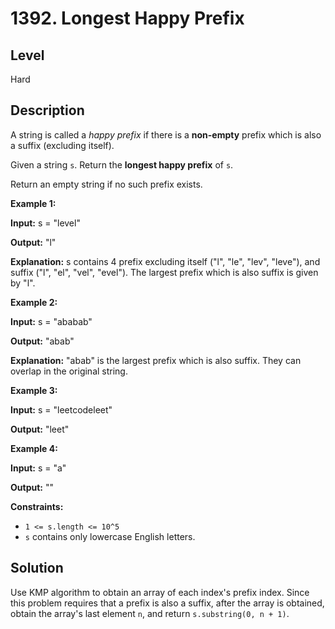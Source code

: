 # 1392. Longest Happy Prefix
## Level
Hard

## Description
A string is called a *happy prefix* if there is a **non-empty** prefix which is also a suffix (excluding itself).

Given a string `s`. Return the **longest happy prefix** of `s`.

Return an empty string if no such prefix exists.

**Example 1:**

**Input:** s = "level"

**Output:** "l"

**Explanation:** s contains 4 prefix excluding itself ("l", "le", "lev", "leve"), and suffix ("l", "el", "vel", "evel"). The largest prefix which is also suffix is given by "l".

**Example 2:**

**Input:** s = "ababab"

**Output:** "abab"

**Explanation:** "abab" is the largest prefix which is also suffix. They can overlap in the original string.

**Example 3:**

**Input:** s = "leetcodeleet"

**Output:** "leet"

**Example 4:**

**Input:** s = "a"

**Output:** ""

**Constraints:**

* `1 <= s.length <= 10^5`
* `s` contains only lowercase English letters.

## Solution
Use KMP algorithm to obtain an array of each index's prefix index. Since this problem requires that a prefix is also a suffix, after the array is obtained, obtain the array's last element `n`, and return `s.substring(0, n + 1)`.

